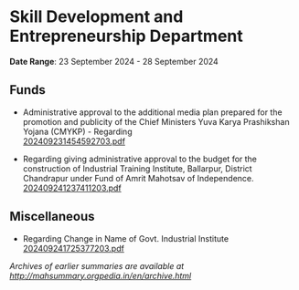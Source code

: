 # Skill Development and Entrepreneurship Department

**Date Range**: 23 September 2024 - 28 September 2024


## Funds
- Administrative approval to the additional media plan prepared for the promotion and publicity of the Chief Ministers Yuva Karya Prashikshan Yojana (CMYKP) - Regarding\
  [202409231454592703.pdf](https://gr.maharashtra.gov.in/Site/Upload/Government%20Resolutions/English/202409231454592703.pdf)

- Regarding giving administrative approval to the budget for the construction of Industrial Training Institute, Ballarpur, District Chandrapur under Fund of Amrit Mahotsav of Independence.\
  [202409241237411203.pdf](https://gr.maharashtra.gov.in/Site/Upload/Government%20Resolutions/English/202409241237411203...pdf)

## Miscellaneous
- Regarding Change in Name of Govt. Industrial Institute\
  [202409241725377203.pdf](https://gr.maharashtra.gov.in/Site/Upload/Government%20Resolutions/English/202409241725377203.pdf)


*Archives of earlier summaries are available at http://mahsummary.orgpedia.in/en/archive.html*